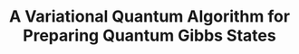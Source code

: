 ---
title: "A Variational Quantum Algorithm for Preparing Quantum Gibbs States"
collection: preprints
permalink: /preprints/2020-01 01-A-Variational-Quantum-Algorithm-for-Preparing-Quantum-Gibbs-States
authors: 'Anirban Chowdhury, Guang Hao Low, Nathan Wiebe, '
year: 2020
venue: 'arXiv'
details: '2002.00055'
paperurl: 'https://arxiv.org/abs/2002.00055'
citation: 'Anirban Chowdhury, Guang Hao Low, Nathan Wiebe,  arXiv 2002.00055 (2020).'
---